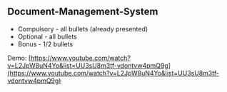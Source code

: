 ## Document-Management-System

 - Compulsory - all bullets (already presented)
 - Optional - all bullets
 - Bonus - 1/2 bullets

Demo: [https://www.youtube.com/watch?v=L2JpW8uN4Yo&list=UU3sU8m3tf-vdontvw4pmQ9g](https://www.youtube.com/watch?v=L2JpW8uN4Yo&list=UU3sU8m3tf-vdontvw4pmQ9g)

